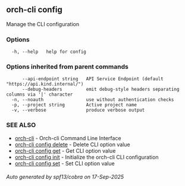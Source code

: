 ## orch-cli config

Manage the CLI configuration

### Options

```
  -h, --help   help for config
```

### Options inherited from parent commands

```
      --api-endpoint string   API Service Endpoint (default "https://api.kind.internal/")
      --debug-headers         emit debug-style headers separating columns via '|' character
  -n, --noauth                use without authentication checks
  -p, --project string        Active project name
  -v, --verbose               produce verbose output
```

### SEE ALSO

* [orch-cli](orch-cli.md)	 - Orch-cli Command Line Interface
* [orch-cli config delete](orch-cli_config_delete.md)	 - Delete CLI option value
* [orch-cli config get](orch-cli_config_get.md)	 - Get CLI option value
* [orch-cli config init](orch-cli_config_init.md)	 - Initialize the orch-cli CLI configuration
* [orch-cli config set](orch-cli_config_set.md)	 - Set CLI option value

###### Auto generated by spf13/cobra on 17-Sep-2025
